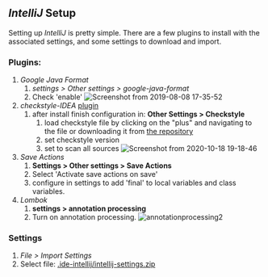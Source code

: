 ## *IntelliJ* Setup

Setting up *IntelliJ* is pretty simple.  There are a few plugins to install with the associated settings, and some settings to download and import.  

### Plugins: 
  1. *Google Java Format*
        1. *settings > Other settings > google-java-format*
        1.  Check 'enable'
      ![Screenshot from 2019-08-08 17-35-52
      ](https://user-images.githubusercontent.com/12397753/62746114-07cc2b80-ba03-11e9-9ac0-0b1e6e1e8788.png)
  1. *checkstyle-IDEA* [plugin](https://github.com/jshiell/checkstyle-idea)
        1. after install finish configuration in: **Other Settings > Checkstyle**
            1. load checkstyle file by clicking on the "plus" and navigating to the file or downloading it from [the repository](https://github.com/triplea-game/triplea/blob/master/config/checkstyle/checkstyle.xml)
            1. set checkstyle version
            1. set to scan all sources
      ![Screenshot from 2020-10-18 19-18-46
      ](https://user-images.githubusercontent.com/12397753/96394543-271e2700-1177-11eb-9460-24e2e235d60d.png)
  1. *Save Actions*
        1. **Settings > Other settings > Save Actions**
        1. Select 'Activate save actions on save'
        1. configure in settings to add 'final' to local variables and class variables. 
  1. *Lombok*
        1. **settings > annotation processing**
        1. Turn on annotation processing. 
        ![annotationprocessing2](https://user-images.githubusercontent.com/54828470/95939758-6da00a00-0da2-11eb-9c7a-823040578c4e.png)


### Settings
  1. *File > Import Settings*
  1. Select file: [.ide-intellij/intellij-settings.zip
   ](https://github.com/triplea-game/triplea/blob/master/.ide-intellij/intellij-settings.zip)
